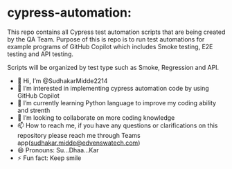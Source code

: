 # cypress-automation:

This repo contains all Cypress test automation scripts that are being created by the QA Team.
Purpose of this is repo is to run test automations for example programs of GitHub Copilot which includes Smoke testing, E2E testing and API testing.

Scripts will be organized by test type such as Smoke, Regression and API.

- 👋 Hi, I’m @SudhakarMidde2214
- 👀 I’m interested in implementing cypress automation code by using GitHub Copilot 
- 🌱 I’m currently learning Python language to improve my coding ability and strenth 
- 💞️ I’m looking to collaborate on more coding knowledge
- 📫 How to reach me, if you have any questions or clarifications on this repository please reach me through Teams app(sudhakar.midde@edvenswatech.com)
- 😄 Pronouns: Su...Dhaa...Kar
- ⚡ Fun fact: Keep smile

<!---
SudhakarMidde2214/SudhakarMidde2214 is a ✨ special ✨ repository because its `README.md` (this file) appears on your GitHub profile.
You can click the Preview link to take a look at your changes.
--->
